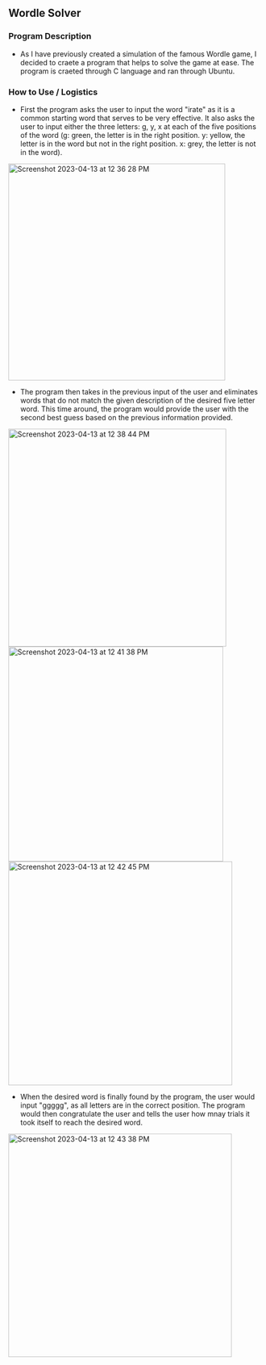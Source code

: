 ## Wordle Solver

### Program Description
- As I have previously created a simulation of the famous Wordle game, I decided to craete a program that helps to solve the game at ease. The program is craeted through C language and ran through Ubuntu.

### How to Use / Logistics
- First the program asks the user to input the word "irate" as it is a common starting word that serves to be very effective. It also asks the user to input either the three letters: g, y, x at each of the five positions of the word (g: green, the letter is in the right position. y: yellow, the letter is in the word but not in the right position. x: grey, the letter is not in the word).
<img width="430" alt="Screenshot 2023-04-13 at 12 36 28 PM" src="https://user-images.githubusercontent.com/64511500/231865083-87e1fd8b-01fc-4c4e-a925-be59af9dd0da.png">

- The program then takes in the previous input of the user and eliminates words that do not match the given description of the desired five letter word. This time around, the program would provide the user with the second best guess based on the previous information provided.
<img width="432" alt="Screenshot 2023-04-13 at 12 38 44 PM" src="https://user-images.githubusercontent.com/64511500/231865569-6ad746aa-e244-4d87-9877-12692bd1a770.png">
<img width="426" alt="Screenshot 2023-04-13 at 12 41 38 PM" src="https://user-images.githubusercontent.com/64511500/231866104-9cb7da2f-6106-4845-a7f9-ed5e14c25eb1.png">
<img width="444" alt="Screenshot 2023-04-13 at 12 42 45 PM" src="https://user-images.githubusercontent.com/64511500/231866374-4482156a-20aa-4a99-83dd-b5f8622288c1.png">

- When the desired word is finally found by the program, the user would input "ggggg", as all letters are in the correct position. The program would then congratulate the user and tells the user how mnay trials it took itself to reach the desired word.
<img width="443" alt="Screenshot 2023-04-13 at 12 43 38 PM" src="https://user-images.githubusercontent.com/64511500/231866508-4b1b569e-dd3b-4329-afc3-8cb8e0741fa1.png">
